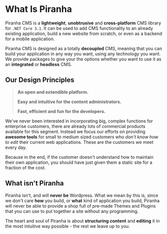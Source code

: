 # What Is Piranha

Piranha CMS is a **lightweight**, **unobtrusive** and **cross-platform** CMS library for `.NET Core 3.1`. It can be used to add CMS functionality to an already existing application, build a new website from scratch, or even as a backend for a mobile application.

Piranha CMS is designed as a totally **decoupled** CMS, meaning that you can build your application in any way you want, using any technology you want. We provide packages to give your the options whether you want to use it as an **integrated** or **headless** CMS.

## Our Design Principles

> **An open and extendible platform.**
>
> **Easy and intuitive for the content administrators.**
>
> **Fast, efficient and fun for the developers.**

We've never been interested in incorporating big, complex functions for enterprise customers, there are already lots of commercial products available for this segment. Instead we focus our efforts on providing **awesome tools** for small to medium sized customers who *don't know how to edit* their current web applications. These are the customers we meet every day.

Because in the end, if the customer doesn't understand how to maintain their own application, you should have just given them a static site for a fraction of the cost.

## What isn't Piranha

Piranha isn't, and will **never be** Wordpress. What we mean by this is, since we don't care **how** you build, or **what** kind of application you build, Piranha will never be able to  provide a shop full of pre-made Themes and Plugins that you can use to put together a site without any programming.

The heart and soul of Piranha is about **structuring content** and **editing** it in the most intuitive way possible - the rest we leave up to you.
